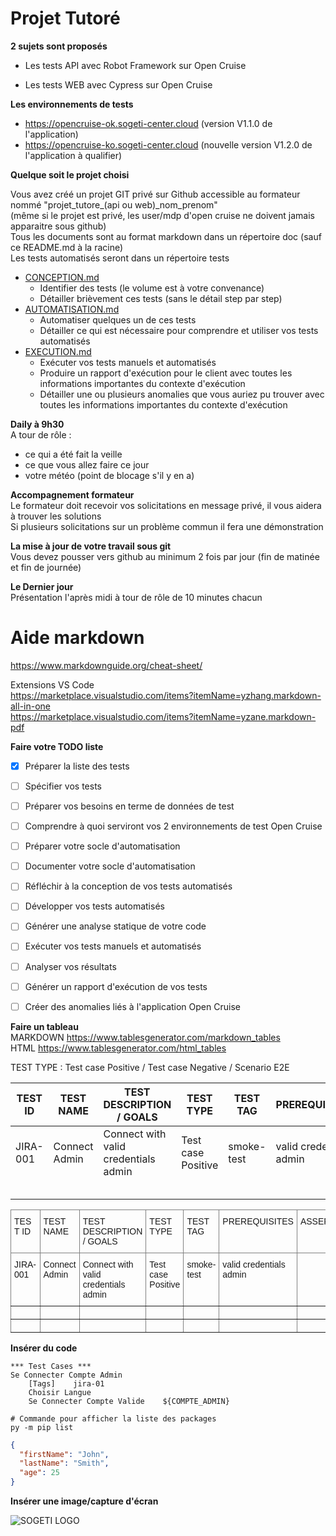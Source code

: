 # Projet Tutoré

**2 sujets sont proposés** 

- Les tests API avec Robot Framework sur Open Cruise

- Les tests WEB avec Cypress sur Open Cruise

**Les environnements de tests**

- https://opencruise-ok.sogeti-center.cloud  (version V1.1.0 de l'application)  
- https://opencruise-ko.sogeti-center.cloud  (nouvelle version V1.2.0 de l'application à qualifier)  


**Quelque soit le projet choisi**

Vous avez créé un projet GIT privé sur Github accessible au formateur nommé "projet_tutore_(api ou web)_nom_prenom"  
(même si le projet est privé, les user/mdp d'open cruise ne doivent jamais apparaitre sous github)  
Tous les documents sont au format markdown dans un répertoire doc (sauf ce README.md à la racine)  
Les tests automatisés seront dans un répertoire tests  

- [CONCEPTION.md](doc/CONCEPTION.md)
  - Identifier des tests (le volume est à votre convenance)
  - Détailler brièvement ces tests (sans le détail step par step)
- [AUTOMATISATION.md](doc/AUTOMATISATION.md)
  - Automatiser quelques un de ces tests
  - Détailler ce qui est nécessaire pour comprendre et utiliser vos tests automatisés
- [EXECUTION.md](doc/EXECUTION.md)
  - Exécuter vos tests manuels et automatisés 
  - Produire un rapport d'exécution pour le client avec toutes les informations importantes du contexte d'exécution
  - Détailler une ou plusieurs anomalies que vous auriez pu trouver avec toutes les informations importantes du contexte d'exécution

**Daily à 9h30**  
A tour de rôle :  
- ce qui a été fait la veille  
- ce que vous allez faire ce jour  
- votre météo (point de blocage s'il y en a)  

**Accompagnement formateur**  
Le formateur doit recevoir vos solicitations en message privé, il vous aidera à trouver les solutions  
Si plusieurs solicitations sur un problème commun il fera une démonstration  

**La mise à jour de votre travail sous git**  
Vous devez pousser vers github au minimum 2 fois par jour (fin de matinée et fin de journée)  

**Le Dernier jour**  
Présentation l'après midi à tour de rôle de 10 minutes chacun  



# Aide markdown

https://www.markdownguide.org/cheat-sheet/

Extensions VS Code  
https://marketplace.visualstudio.com/items?itemName=yzhang.markdown-all-in-one  
https://marketplace.visualstudio.com/items?itemName=yzane.markdown-pdf  


**Faire votre TODO liste**  

- [x] Préparer la liste des tests
- [ ] Spécifier vos tests
- [ ] Préparer vos besoins en terme de données de test
- [ ] Comprendre à quoi serviront vos 2 environnements de test Open Cruise
- [ ] Préparer votre socle d'automatisation
- [ ] Documenter votre socle d'automatisation
- [ ] Réfléchir à la conception de vos tests automatisés
- [ ] Développer vos tests automatisés
- [ ] Générer une analyse statique de votre code
- [ ] Exécuter vos tests manuels et automatisés
- [ ] Analyser vos résultats 
- [ ] Générer un rapport d'exécution de vos tests
- [ ] Créer des anomalies liés à l'application Open Cruise



**Faire un tableau**  
MARKDOWN https://www.tablesgenerator.com/markdown_tables  
HTML     https://www.tablesgenerator.com/html_tables  



TEST TYPE : Test case Positive / Test case Negative / Scenario E2E  

| TEST ID  | TEST NAME     | TEST DESCRIPTION / GOALS             | TEST TYPE          | TEST TAG   | PREREQUISITES           | ASSERTIONS |
|----------|---------------|--------------------------------------|--------------------|------------|-------------------------|------------|
| JIRA-001 | Connect Admin | Connect with valid credentials admin | Test case Positive | smoke-test | valid credentials admin |            |
|          |               |                                      |                    |            |                         |            |
|          |               |                                      |                    |            |                         |            |
|          |               |                                      |                    |            |                         |            |
|          |               |                                      |                    |            |                         |            |
|          |               |                                      |                    |            |                         |            |

<style type="text/css">
.tg  {border-collapse:collapse;border-spacing:0;}
.tg td{border-color:black;border-style:solid;border-width:1px;font-family:Arial, sans-serif;font-size:14px;
  overflow:hidden;padding:10px 5px;word-break:normal;}
.tg th{border-color:black;border-style:solid;border-width:1px;font-family:Arial, sans-serif;font-size:14px;
  font-weight:normal;overflow:hidden;padding:10px 5px;word-break:normal;}
.tg .tg-0pky{border-color:inherit;text-align:left;vertical-align:top}
</style>
<table class="tg">
<thead>
  <tr>
    <th class="tg-0pky">TEST ID</th>
    <th class="tg-0pky">TEST NAME</th>
    <th class="tg-0pky">TEST DESCRIPTION / GOALS</th>
    <th class="tg-0pky">TEST TYPE</th>
    <th class="tg-0pky">TEST TAG</th>
    <th class="tg-0pky">PREREQUISITES</th>
    <th class="tg-0pky">ASSERTIONS</th>
  </tr>
</thead>
<tbody>
  <tr>
    <td class="tg-0pky">JIRA-001</td>
    <td class="tg-0pky">Connect Admin</td>
    <td class="tg-0pky">Connect with valid credentials admin</td>
    <td class="tg-0pky">Test case Positive</td>
    <td class="tg-0pky">smoke-test</td>
    <td class="tg-0pky">valid credentials admin</td>
    <td class="tg-0pky"></td>
  </tr>
  <tr>
    <td class="tg-0pky"></td>
    <td class="tg-0pky"></td>
    <td class="tg-0pky"></td>
    <td class="tg-0pky"></td>
    <td class="tg-0pky"></td>
    <td class="tg-0pky"></td>
    <td class="tg-0pky"></td>
  </tr>
  <tr>
    <td class="tg-0pky"></td>
    <td class="tg-0pky"></td>
    <td class="tg-0pky"></td>
    <td class="tg-0pky"></td>
    <td class="tg-0pky"></td>
    <td class="tg-0pky"></td>
    <td class="tg-0pky"></td>
  </tr>
</tbody>
</table>

**Insérer du code**  

```
*** Test Cases ***
Se Connecter Compte Admin
    [Tags]    jira-01
    Choisir Langue
    Se Connecter Compte Valide    ${COMPTE_ADMIN}
```


```shell 
# Commande pour afficher la liste des packages  
py -m pip list
```

```json
{
  "firstName": "John",
  "lastName": "Smith",
  "age": 25
}
```

**Insérer une image/capture d'écran**  

![SOGETI LOGO](doc/sogeti.png)

